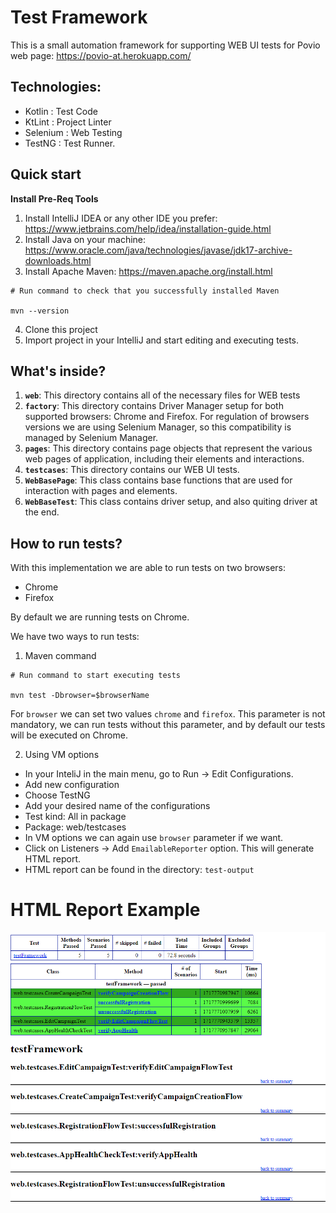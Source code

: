 # Test Framework

This is a small automation framework for supporting WEB UI tests for Povio web page: https://povio-at.herokuapp.com/

## Technologies:

- Kotlin : Test Code
- KtLint : Project Linter
- Selenium : Web Testing
- TestNG : Test Runner.

## Quick start 

**Install Pre-Req Tools**
1. Install IntelliJ IDEA or any other IDE you prefer: https://www.jetbrains.com/help/idea/installation-guide.html
2. Install Java on your machine: https://www.oracle.com/java/technologies/javase/jdk17-archive-downloads.html
3. Install Apache Maven: https://maven.apache.org/install.html

```shell
# Run command to check that you successfully installed Maven

mvn --version
```
4. Clone this project
5. Import project in your IntelliJ and start editing and executing tests.

## What's inside?

1. **`web`**: This directory contains all of the necessary files for WEB tests
2. **`factory`**: This directory contains Driver Manager setup for both supported browsers: Chrome and Firefox. For regulation of browsers versions we are using Selenium Manager, so this compatibility is managed by Selenium Manager.
3. **`pages`**: This directory contains page objects that represent the various web pages of application, including their elements and interactions.
4. **`testcases`**: This directory contains our WEB UI tests.
5. **`WebBasePage`**: This class contains base functions that are used for interaction with pages and elements.
6. **`WebBaseTest`**: This class contains driver setup, and also quiting driver at the end.

## How to run tests?
With this implementation we are able to run tests on two browsers:
* Chrome
* Firefox

By default we are running tests on Chrome.

We have two ways to run tests:
1. Maven command
```shell
# Run command to start executing tests

mvn test -Dbrowser=$browserName
```
For `browser` we can set two values `chrome` and `firefox`. This parameter is not mandatory, we can run tests without this parameter, and by default our tests will be executed on Chrome.

2. Using VM options 
* In your InteliJ in the main menu, go to Run -> Edit Configurations.
* Add new configuration
* Choose TestNG
* Add your desired name of the configurations
* Test kind: All in package
* Package: web/testcases
* In VM options we can again use `browser` parameter if we want.
* Click on Listeners -> Add `EmailableReporter` option. This will generate HTML report.
* HTML report can be found in the directory: `test-output`

# HTML Report Example
![example_report.png](example_report.png)

